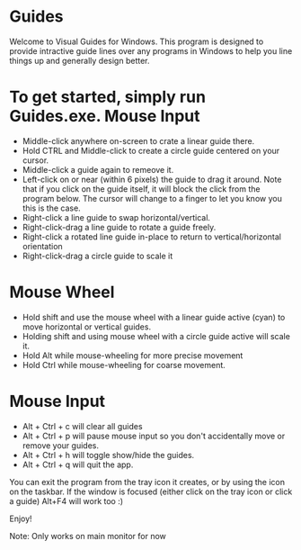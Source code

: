 Guides
======
Welcome to Visual Guides for Windows.  This program is designed to provide intractive guide lines over any programs in Windows to help you line things up and generally design better.

To get started, simply run Guides.exe. 
Mouse Input
===========
- Middle-click anywhere on-screen to crate a linear guide there. 
- Hold CTRL and Middle-click to create a circle guide centered on your cursor.
- Middle-click a guide again to remeove it.
- Left-click on or near (within 6 pixels) the guide to drag it around.  Note that if you click on the guide itself, it will block the click from the program below.  The cursor will change to a finger to let you know you this is the case.
- Right-click a line guide to swap horizontal/vertical. 
- Right-click-drag a line guide to rotate a guide freely.
- Right-click a rotated line guide in-place to return to vertical/horizontal orientation
- Right-click-drag a circle guide to scale it

Mouse Wheel
===========
- Hold shift and use the mouse wheel with a linear guide active (cyan) to move horizontal or vertical guides.
- Holding shift and using mouse wheel with a circle guide active will scale it.
- Hold Alt while mouse-wheeling for more precise movement
- Hold Ctrl while mouse-wheeling for coarse movement.

Mouse Input
===========
- Alt + Ctrl + c will clear all guides
- Alt + Ctrl + p will pause mouse input so you don't accidentally move or remove your guides.
- Alt + Ctrl + h will toggle show/hide the guides.
- Alt + Ctrl + q will quit the app.

You can exit the program from the tray icon it creates, or by using the icon on the taskbar.  If the window is focused (either click on the tray icon or click a guide) Alt+F4 will work too :)

Enjoy!

Note: Only works on main monitor for now